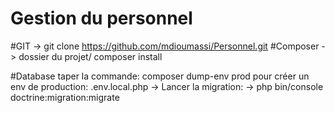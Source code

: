 # Gestion du personnel
#GIT
-> git clone https://github.com/mdioumassi/Personnel.git
#Composer
-> dossier du projet/ composer install

#Database
taper la commande: composer dump-env prod
pour créer un env de production: .env.local.php
 -> Lancer la migration:
-> php bin/console doctrine:migration:migrate

